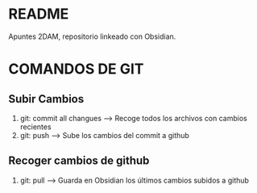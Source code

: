 # README

Apuntes 2DAM, repositorio linkeado con Obsidian.

# COMANDOS DE GIT
## Subir Cambios
1. git: commit all changues --> Recoge todos los archivos con cambios recientes
2. git: push --> Sube los cambios del commit a github

## Recoger cambios de github
1. git: pull --> Guarda en Obsidian los últimos cambios subidos a github
